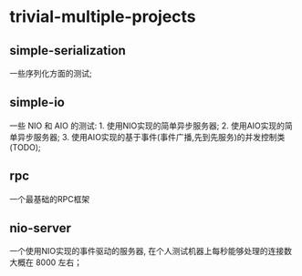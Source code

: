 # trivial-multiple-projects

## simple-serialization

一些序列化方面的测试;

## simple-io

一些 NIO 和 AIO 的测试:
	1. 使用NIO实现的简单异步服务器;
	2. 使用AIO实现的简单异步服务器;
	3. 使用AIO实现的基于事件(事件广播,先到先服务)的并发控制类(TODO);

## rpc 

一个最基础的RPC框架

## nio-server

一个使用NIO实现的事件驱动的服务器, 在个人测试机器上每秒能够处理的连接数大概在 8000 左右；
